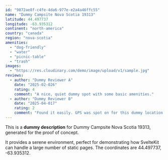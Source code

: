 ```yaml
---
id: "9872ae8f-c4fe-4da6-977e-e2a4a46ffc55"
name: "Dummy Campsite Nova Scotia 19313"
latitude: 44.497737
longitude: -63.935312
continent: "north-america"
country: "canada"
region: "nova-scotia"
amenities:
  - "dog-friendly"
  - "water"
  - "picnic-table"
  - "trash"
images:
  - "https://res.cloudinary.com/demo/image/upload/v1/sample.jpg"
reviews:
  - author: "Dummy Reviewer A"
    date: "2025-02-026"
    rating: 4
    comment: "A nice, quiet dummy spot with some basic amenities."
  - author: "Dummy Reviewer B"
    date: "2025-04-017"
    rating: 2
    comment: "Found it easily. GPS was spot on for this dummy location."
---
```


This is a **dummy description** for Dummy Campsite Nova Scotia 19313, generated for the proof of concept.

It provides a serene environment, perfect for demonstrating how SvelteKit can handle a large number of static pages. The coordinates are 44.497737, -63.935312.
